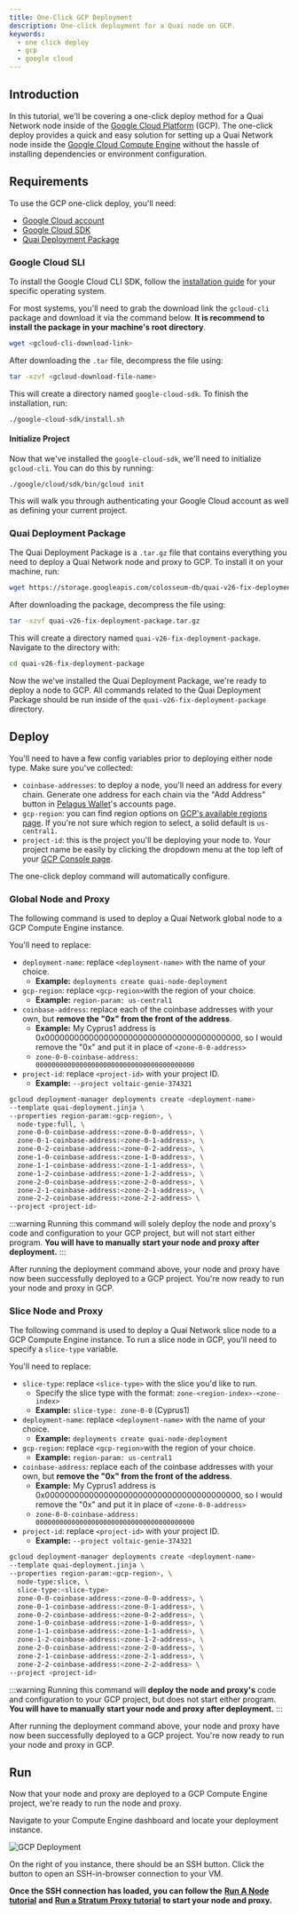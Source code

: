 ```yaml
---
title: One-Click GCP Deployment
description: One-click deployment for a Quai node on GCP.
keywords:
  - one click deploy
  - gcp
  - google cloud
---
```


## Introduction

In this tutorial, we'll be covering a one-click deploy method for a Quai Network node inside of the [Google Cloud Platform](https://cloud.google.com/) (GCP). The one-click deploy provides a quick and easy solution for setting up a Quai Network node inside the [Google Cloud Compute Engine](https://cloud.google.com/compute) without the hassle of installing dependencies or environment configuration.

## Requirements

To use the GCP one-click deploy, you'll need:

- [Google Cloud account](https://cloud.google.com/)
- [Google Cloud SDK](https://cloud.google.com/cli?)
- [Quai Deployment Package](https://storage.googleapis.com/colosseum-db/quai-v26-fix-deployment-package.tar.gz)

### Google Cloud SLI

To install the Google Cloud CLI SDK, follow the [installation guide](https://cloud.google.com/sdk/docs/install-sdk/) for your specific operating system.

For most systems, you'll need to grab the download link the `gcloud-cli` package and download it via the command below. **It is recommend to install the package in your machine's root directory**.

```sh
wget <gcloud-cli-download-link>
```

After downloading the `.tar` file, decompress the file using:

```sh
tar -xzvf <gcloud-download-file-name>
```

This will create a directory named `google-cloud-sdk`. To finish the installation, run:

```
./google-cloud-sdk/install.sh
```

#### Initialize Project

Now that we've installed the `google-cloud-sdk`, we'll need to initialize `gcloud-cli`. You can do this by running:

```
./google/cloud/sdk/bin/gcloud init
```

This will walk you through authenticating your Google Cloud account as well as defining your current project.

### Quai Deployment Package

The Quai Deployment Package is a `.tar.gz` file that contains everything you need to deploy a Quai Network node and proxy to GCP. To install it on your machine, run:

```sh
wget https://storage.googleapis.com/colosseum-db/quai-v26-fix-deployment-package.tar.gz
```

After downloading the package, decompress the file using:

```sh
tar -xzvf quai-v26-fix-deployment-package.tar.gz
```

This will create a directory named `quai-v26-fix-deployment-package`. Navigate to the directory with:

```sh
cd quai-v26-fix-deployment-package
```

Now the we've installed the Quai Deployment Package, we're ready to deploy a node to GCP. All commands related to the Quai Deployment Package should be run inside of the `quai-v26-fix-deployment-package` directory.

## Deploy

You'll need to have a few config variables prior to deploying either node type. Make sure you've collected:

- `coinbase-addresses`: to deploy a node, you'll need an address for every chain. Generate one address for each chain via the "Add Address" button in [Pelagus Wallet](https://chrome.google.com/webstore/detail/pelagus/gaegollnpijhedifeeeepdoffkgfcmbc)'s accounts page.
- `gcp-region`: you can find region options on [GCP's available regions page](https://cloud.google.com/compute/docs/regions-zones). If you're not sure which region to select, a solid default is `us-central1.`
- `project-id`: this is the project you'll be deploying your node to. Your project name be easily by clicking the dropdown menu at the top left of your [GCP Console page](https://console.cloud.google.com/).

The one-click deploy command will automatically configure.

### Global Node and Proxy

The following command is used to deploy a Quai Network global node to a GCP Compute Engine instance.

You'll need to replace:

- `deployment-name`: replace `<deployment-name>` with the name of your choice.
  - **Example:** `deployments create quai-node-deployment`
- `gcp-region`: replace `<gcp-region>`with the region of your choice.
  - **Example:** `region-param: us-central1`
- `coinbase-address`: replace each of the coinbase addresses with your own, but **remove the "0x" from the front of the address**.
  - **Example:** My Cyprus1 address is 0x0000000000000000000000000000000000000000, so I would remove the "0x" and put it in place of `<zone-0-0-address>`
  - `zone-0-0-coinbase-address: 0000000000000000000000000000000000000000`
- `project-id`: replace `<project-id>` with your project ID.
  - **Example:** `--project voltaic-genie-374321`

```bash
gcloud deployment-manager deployments create <deployment-name>
--template quai-deployment.jinja \
--properties region-param:<gcp-region>, \
  node-type:full, \
  zone-0-0-coinbase-address:<zone-0-0-address>, \
  zone-0-1-coinbase-address:<zone-0-1-address>, \
  zone-0-2-coinbase-address:<zone-0-2-address>, \
  zone-1-0-coinbase-address:<zone-1-0-address>, \
  zone-1-1-coinbase-address:<zone-1-1-address>, \
  zone-1-2-coinbase-address:<zone-1-2-address>, \
  zone-2-0-coinbase-address:<zone-2-0-address>, \
  zone-2-1-coinbase-address:<zone-2-1-address>, \
  zone-2-2-coinbase-address:<zone-2-2-address> \
--project <project-id>
```

:::warning
Running this command will solely deploy the node and proxy's code and configuration to your GCP project, but will not start either program. **You will have to manually** **start your node and proxy after deployment.**
:::

After running the deployment command above, your node and proxy have now been successfully deployed to a GCP project. You're now ready to run your node and proxy in GCP.

### Slice Node and Proxy

The following command is used to deploy a Quai Network slice node to a GCP Compute Engine instance. To run a slice node in GCP, you'll need to specify a `slice-type` variable.

You'll need to replace:

- `slice-type`: replace `<slice-type>` with the slice you'd like to run.
  - Specify the slice type with the format: `zone-<region-index>-<zone-index>`
  - **Example:** `slice-type: zone-0-0` (Cyprus1)
- `deployment-name`: replace `<deployment-name>` with the name of your choice.
  - **Example:** `deployments create quai-node-deployment`
- `gcp-region`: replace `<gcp-region>`with the region of your choice.
  - **Example:** `region-param: us-central1`
- `coinbase-address`: replace each of the coinbase addresses with your own, but **remove the "0x" from the front of the address**.
  - **Example:** My Cyprus1 address is 0x0000000000000000000000000000000000000000, so I would remove the "0x" and put it in place of `<zone-0-0-address>`
  - `zone-0-0-coinbase-address: 0000000000000000000000000000000000000000`
- `project-id`: replace `<project-id>` with your project ID.
  - **Example:** `--project voltaic-genie-374321`

```bash
gcloud deployment-manager deployments create <deployment-name>
--template quai-deployment.jinja \
--properties region-param:<gcp-region>, \
  node-type:slice, \
  slice-type:<slice-type>
  zone-0-0-coinbase-address:<zone-0-0-address>, \
  zone-0-1-coinbase-address:<zone-0-1-address>, \
  zone-0-2-coinbase-address:<zone-0-2-address>, \
  zone-1-0-coinbase-address:<zone-1-0-address>, \
  zone-1-1-coinbase-address:<zone-1-1-address>, \
  zone-1-2-coinbase-address:<zone-1-2-address>, \
  zone-2-0-coinbase-address:<zone-2-0-address>, \
  zone-2-1-coinbase-address:<zone-2-1-address>, \
  zone-2-2-coinbase-address:<zone-2-2-address> \
--project <project-id>
```

:::warning
Running this command will **deploy the node and proxy's** code and configuration to your GCP project, but does not start either program. **You will have to manually** **start your node and proxy** **after deployment.**
:::

After running the deployment command above, your node and proxy have now been successfully deployed to a GCP project. You're now ready to run your node and proxy in GCP.

## Run

Now that your node and proxy are deployed to a GCP Compute Engine project, we're ready to run the node and proxy.

Navigate to your Compute Engine dashboard and locate your deployment instance.

![GCP Deployment](/img/gcp-tutorial.jpg)

On the right of you instance, there should be an SSH button. Click the button to open an SSH-in-browser connection to your VM.

**Once the SSH connection has loaded, you can follow the** [**Run A Node tutorial**](/participate/node/run-a-node.md) **and** [**Run a Stratum Proxy tutorial**](participate/stratum-proxy/run-stratum.md) **to start your node and proxy.**
